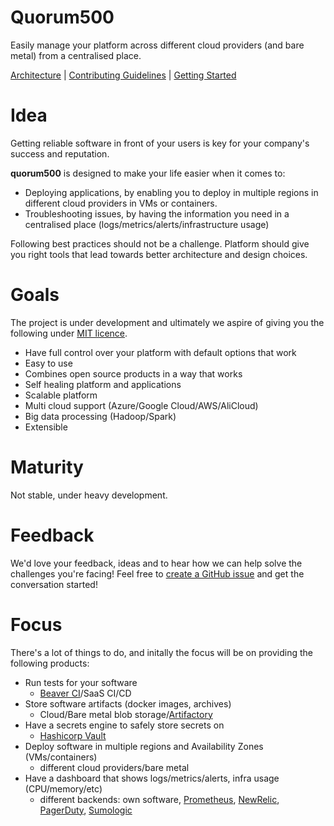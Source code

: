 # Quorum500

Easily manage your platform across different cloud providers (and bare metal) from a centralised place.

[Architecture](./ARCHITECTURE.md) | [Contributing Guidelines](./CONTRIBUTING.md) | [Getting Started](#)

# Idea

Getting reliable software in front of your users is key for your company's success and reputation.

**quorum500** is designed to make your life easier when it comes to:
* Deploying applications, by enabling you to deploy in multiple regions in different cloud providers in VMs or containers.
* Troubleshooting issues, by having the information you need in a centralised place (logs/metrics/alerts/infrastructure usage)

Following best practices should not be a challenge. Platform should give you right tools that lead towards better architecture and design choices.

# Goals

The project is under development and ultimately we aspire of giving you the following under [MIT licence](https://github.com/advanced-research/quorum500/blob/master/LICENSE).

- Have full control over your platform with default options that work
- Easy to use
- Combines open source products in a way that works
- Self healing platform and applications
- Scalable platform
- Multi cloud support (Azure/Google Cloud/AWS/AliCloud)
- Big data processing (Hadoop/Spark)
- Extensible

# Maturity

Not stable, under heavy development.

# Feedback

We'd love your feedback, ideas and to hear how we can help solve the challenges you're facing! Feel free to [create a GitHub issue](https://github.com/advanced-research/quorum500/issues/new) and get the conversation started!

# Focus

There's a lot of things to do, and initally the focus will be on providing the following products:

- Run tests for your software
	- [Beaver CI](https://github.com/BeaverCI)/SaaS CI/CD
- Store software artifacts (docker images, archives)
	- Cloud/Bare metal blob storage/[Artifactory](https://jfrog.com/artifactory/)
- Have a secrets engine to safely store secrets on
	- [Hashicorp Vault](https://www.vaultproject.io/)
- Deploy software in multiple regions and Availability Zones (VMs/containers)
	- different cloud providers/bare metal
- Have a dashboard that shows logs/metrics/alerts, infra usage (CPU/memory/etc)
	- different backends: own software, [Prometheus](https://prometheus.io/), [NewRelic](https://newrelic.com/), [PagerDuty](pagerduty.com), [Sumologic](https://www.sumologic.com/)
